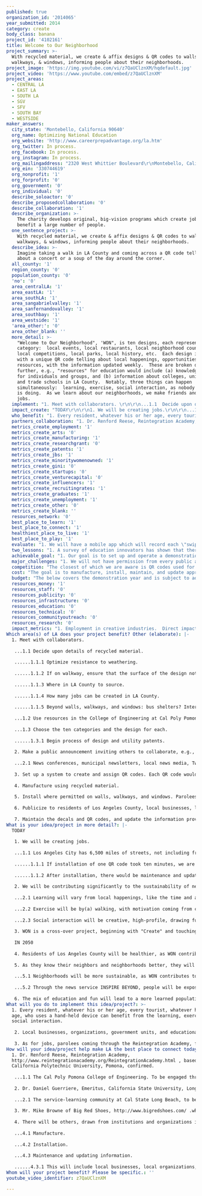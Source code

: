 ```yaml
---
published: true
organization_id: '2014065'
year_submitted: 2014
category: create
body_class: banana
project_id: '4102161'
title: Welcome to Our Neighborhood
project_summary: >-
  With recycled material, we create & affix designs & QR codes to walls,
  walkways, & windows, informing people about their neighborhoods.
project_image: 'https://img.youtube.com/vi/z7QaUClznXM/hqdefault.jpg'
project_video: 'https://www.youtube.com/embed/z7QaUClznXM'
project_areas:
  - CENTRAL LA
  - EAST LA
  - SOUTH LA
  - SGV
  - SFV
  - SOUTH BAY
  - WESTSIDE
maker_answers:
  city_state: 'Montebello, California 90640'
  org_name: Optimizing National Education
  org_website: 'http://www.careerprepadvantage.org/la.htm'
  org_twitter: In process.
  org_facebook: In process.
  org_instagram: In process.
  org_mailingaddress: "2320 West Whittier Boulevard\r\nMontebello, California 90640"
  org_ein: '330744619'
  org_nonprofit: '1'
  org_forprofit: '0'
  org_government: '0'
  org_individual: '0'
  describe_soloactor: '0'
  describe_proposedcollaboration: '0'
  describe_collaboration: '1'
  describe_organization: >-
    The charity develops original, big-vision programs which create jobs and
    benefit a large number of people.
  one_sentence_project: >-
    With recycled material, we create & affix designs & QR codes to walls,
    walkways, & windows, informing people about their neighborhoods.
  describe_idea: >-
    Imagine taking a walk in LA County and coming across a QR code telling you
    about a concert or a soup of the day around the corner.
  all_county: '1'
  region_county: '0'
  population_county: '0'
  'no': '0'
  area_centralLA: '1'
  area_eastLA: '1'
  area_southLA: '1'
  area_sangabrielvalley: '1'
  area_sanfernandovalley: '1'
  area_southbay: '1'
  area_westside: '1'
  'area_other:': '0'
  area_other_blank: ''
  more_detail: >-
    "Welcome to Our Neighborhood", 'WON", is ten designs, each representing a
    category:  local events, local restaurants, local neighborhood councils,
    local competitions, local parks, local history, etc.  Each design is matched
    with a unique QR code telling about local happenings, opportunities, and
    resources, with the information updated weekly.  These are broken down even
    further, e.g., "resources" for education would include (a) knowledge games
    for individuals and groups, and (b) information about colleges, universities
    and trade schools in LA County.  Notably, three things can happen
    simultaneously:  learning, exercise, social interaction, as nobody anywhere
    is doing.  As we learn about our neighborhoods, we make friends and create
    jobs.
  implement: "1. Meet with collaborators. \r\n\r\n...1.1  Decide upon details of recycled material. \r\n\r\n......1.1.1  Optimize resistance to weathering.\r\n\r\n......1.1.2  If on walkway, ensure that the surface of the design not be slippery.\r\n\r\n......1.1.3  Where in LA County to source. \r\n\r\n......1.1.4 How many jobs can be created in LA County.\r\n\r\n......1.1.5  Beyond walls, walkways, and windows:  bus shelters?  Interior corridors?  Other appropriate locations?\r\n\r\n...1.2  Use resources in the College of Engineering at Cal Poly Pomona to set up manufacturing process.\r\n \r\n...1.3  Choose the ten categories and the design for each.\r\n\r\n......1.3.1 Begin process of design and utility patents.\r\n\r\n2. Make a public announcement inviting others to collaborate, e.g., local businesses, local organizations, educational institutions, local governments.\r\n\r\n...2.1  News conferences, municipal newsletters, local news media, Twitter, Facebook, Instagram, college and school clubs, etc.\r\n\r\n3. Set up a system to create and assign QR codes.  Each QR code would be unique, enabling the management team to convey and update a unique message.  Yet, a cluster of QR codes, that is, those in the same neighborhood, would have a neighborhood identification marker.\r\n \r\n4. Manufacture using recycled material.\r\n\r\n5. Install where permitted on walls, walkways, and windows.  Parolees graduating from the Reintegration Academy at Cal Poly Pomona will be given jobs, as will others.\r\n\r\n6. Publicize to residents of Los Angeles County, local businesses, local organizations, local governments, others.\r\n\r\n7. Maintain the decals and QR codes, and update the information provided through the QR codes."
  impact_create: "TODAY\r\n\r\n1. We will be creating jobs.\r\n\r\n...1.1  Los Angeles City has 6,500 miles of streets, not including freeways, http://bss.lacity.org/resurfacing/ .  If (a) all of LA County is double that number and (b) QR codes could be put on each side of a street, a hundred feet apart, we would have 1,372,000 QR codes.  Assuming that half of the commercial districts and residential neighborhoods would not want the QR codes, we would have 686,000 QR codes.\r\n\r\n......1.1.1  If installation of one QR code took ten minutes, we are looking at 114,000 hours, approximately 57 full-time jobs over the course of a year.\r\n\r\n......1.1.2  After installation, there would be maintenance and updating of information.  Ten minutes per QR codes per week would necessitate about 6,000,000 hours over a year, creating approximately 3,000 long-term jobs.   \r\n\r\n2. We will be contributing significantly to the sustainability of neighborhoods by making learning, exercise, and social interaction fun.\r\n\r\n...2.1  Learning will vary from local happenings, like the time and address of a farmer's market to classroom priorities, \"STEM on the Street\".\r\n\r\n...2.2  Exercise will be by(a) walking, with motivation coming from clues behind succeeding QR codes leading to an answer, (b) contests where foot or bicycle speed would be essential.\r\n\r\n...2.3  Social interaction will be creative, high-profile, drawing further publicity to WON.  For example, scan a QR code to read \"If you find a person named John in the next ten minutes, you and he get a free ice cream at the Foster's Freeze around the corner\".  The creativity will be tempered by input from safety personnel.\r\n\r\n3. WON is a cross-over project, beginning with \"Create\" and touching upon the other four categories of the LA 2050 competition:  Play, Connect, Live, Learn.\r\n\r\nIN 2050\r\n\r\n4. Residents of Los Angeles County will be healthier, as WON contributes to awareness about local agriculture and health programs.\r\n\r\n5. As they know their neighbors and neighborhoods better, they will collaborate to find solutions to neighborhood issues on a scale much larger than at present.\r\n\r\n...5.1  Neighborhoods will be more sustainable, as WON contributes to local economic sustainability.\r\n\r\n...5.2  Through the news service INSPIRE BEYOND, people will be exposed to solutions to local issues and motivated to act.\r\n\r\n6. The mix of education and fun will lead to a more learned population.\r\n\r\n"
  who_benefit: "1. Every resident, whatever his or her age, every tourist, whatever his or her age, who uses a hand-held device can benefit from the learning, exercise, and social interaction.  \r\n\r\n2. Local businesses, organizations, government units, and educational institutions benefit as their offerings and events become better known.  \r\n\r\n3. As for jobs, parolees coming through the Reintegration Academy, founded by Dr. Renford Reese of California Polytechnic University, Pomona, http://www.reintegrationacademy.org/ReintegrationAcademy.html, prepare for jobs in (a) design, (b) manufacture, (c) presentation, (d) installation, and (e) ongoing maintenance and updating of information."
  partners_collaboration: "1. Dr. Renford Reese, Reintegration Academy, http://www.reintegrationacademy.org/ReintegrationAcademy.html , based at California Polytechnic University, Pomona, confirmed.\r\n\r\n...1.1  The Cal Poly Pomona College of Engineering.  To be engaged through an invitation from Dr. Reese.  Not confirmed.\r\n\r\n2. Dr. Daniel Guerriere, Emeritus, California State University, Long Beach, and William Kelly, M.Ed., the news service INSPIRE BEYOND, through which news emphasizing innovation and a \"can do\" spirit will be brought to the attention of residents in Los Angeles County.  Confirmed.\r\n\r\n...2.1  The service-learning community at Cal State Long Beach, to be engaged through an invitation from Dr. Guerriere.  Not confirmed.\r\n\r\n3. Mr. Mike Browne of  Big Red Shoes, http://www.bigredshoes.com/ .who will have a key role in the design of WON categories.  Confirmed.\r\n\r\n4. There will be others, drawn from institutions and organizations in Los Angeles County.\r\n\r\n...4.1  Manufacture.\r\n\r\n...4.2  Installation.\r\n\r\n...4.3  Maintenance and updating information.\r\n\r\n......4.3.1  This will include local businesses, local organizations, local governments, and others wishing to convey information through the QR codes.  Not confirmed."
  metrics_create_employment: '1'
  metrics_create_arts: '0'
  metrics_create_manufacturing: '1'
  metrics_create_researchgrant: '0'
  metrics_create_patents: '1'
  metrics_create_jbs: '1'
  metrics_create_minoritywomenowned: '1'
  metrics_create_gini: '0'
  metrics_create_startups: '0'
  metrics_create_venturecapital: '0'
  metrics_create_influencers: '1'
  metrics_create_recruitingrates: '1'
  metrics_create_graduates: '1'
  metrics_create_unemployment: '1'
  metrics_create_other: '0'
  metrics_create_blank: ''
  resources_network: '0'
  best_place_to_learn: '1'
  best_place_to_connect: '1'
  healthiest_place_to_live: '1'
  best_place_to_play: '1'
  evaluate: "1. We will have a mobile app which will record each \"swipe\" of a QR code.\r\n\r\n...1.1  There will be a feature of the app which will tell us whether a resident or tourist has followed up on information, e.g., virtually watching a highlight from a lecture at USC and hten commenting.\r\n\r\n2. Measuring the number of jobs directly tied to WON will come from reports from collaborators.\r\n\r\n3. The number of announcements from local businesses, organizations, government units, educational institutions, and others wishing to use the QR codes.\r\n\r\n...3.1  The amount of revenue generated from such announcements."
  two_lessons: "1. A survey of education innovators has shown that there is far more which we could do with technology for public benefit than is now being done.  For example, WON is unique by combining learning, exercise, and social interaction, making the best use of available time, scarce time.  This potentially has a large implication.\r\n\r\n2. High schoolers on \"closed\" campuses are isolated from the residents around the campus.  Friendship, respect, and trust cannot be built, yet should be built so that youth contribute to the sustainability of their neighborhoods."
  achievable_goal: "1. Our goal is to set up and operate a demonstration with 10,000 QR codes in areas of Los Angeles County which could benefit from one or more of \r\n\r\n(a) more exercise,\r\n\r\n(b) more collaboration among neighbors,\r\n\r\n(c) more transactions for local businesses,\r\n\r\n(d) more civic involvement,\r\n\r\n(e) more volunteering with local organizations.\r\n\r\n1.1  the installation of 10,000 QR codes will require one full-time job or, preferably, so that the installation skill be developed, 10 part-time jobs.\r\n\r\n2. Revenue generated during the demonstration will be used to expand toward the goal of approximately 686,000 QR codes installed and updated throughout Los Angeles County.\r\n\r\n...2.1  Reaching the goal will take from three to five years."
  major_challenges: "1. We will not have permission from every public and private property owner, whether residential or business, to install QR codes.  While we have estimated that LA County could take 1,372,000 QR codes, we have based this application on the installation of half that number, 686,000.\r\n\r\n...1.1 WON would succeed as an innovative program if only one percent of the potential were realized.  Understandably, the expectations for the present and for 2050 would be tempered.\r\n\r\n...1.2 On our side is the modest precedent set by McKinney, Texas, http://www.mckinneyonline.com/July-2013/The-QR-Code-Historic-Walking-Tour-of-McKinney/ .  We will be doing bigger and better what McKinney has done.\r\n\r\n2. While there are plastics which endure under a hot sun emitting ultraviolet radiation, we do not know at this point which recyclable material would be used in the manufacture of the QR codes.\r\n\r\n...2.1  The solution will come from engineering faculty and students from one or more campus of the California State University in Los Angeles County:  Northridge, Los Angeles, Pomona, Long Beach, Dominguez Hills."
  competition: "The closest of which we are aware is QR codes used for historical sites, http://www.mckinneyonline.com/July-2013/The-QR-Code-Historic-Walking-Tour-of-McKinney/ .  WON is distinct because of the many categories and the three goals of learning, exercising, and social interaction.\r\n\r\nWhile the scope of a WON utility patent cannot be predicted, there is a chance that a WON patent would have an effect outside of Los Angeles County, meaning more income and jobs into our county."
  cost: "The goal is to manufacture, install, maintain, and update approximately 686,000 designs with QR codes.  The $100,000 will be used to set up, operate, and evaluate a demonstration for one year, specifically the manufacture, installation and operation of 10,000 QR codes.  Revenue, generated for immediate expansion thereafter, will come from\r\n\r\n(a) weekly advertising;  if half of 686,000 QR codes lead to advertising for local businesses and $20 is charged a week for that advertising, there would be an operating budget of up to $6,860,000 per week, sufficient to pay for 3,000 jobs at $2,000 a month per job;\r\n\r\n(b) sponsorships;  designs would include logos where appropriate;  this would cover the manufacture and installation of QR codes, as well as an \"exclusive license\" whereby a sponsor alone would be recognized in a design;  at $50 per year, there would be approximately $1,420,000 more income per month;\r\n\r\n(c) grants remain an option because of WON as an innovation supporting business sustainability, education, exercise, civic participation."
  budget: "The below covers the demonstration year and is subject to adjustment as new priorities arise.\r\n\r\n1. Accounting for the funds will be done by the 501(c)(3) public charity Transcendence, https://www.facebook.com/Transcendence.org .  To file forms and reports, $5,000.  125 hours at $40 per hour.   (This charity is contacted through Dr. Renford Reese, rrreese@csupomona.edu .)\r\n\r\n2. $2,500 for design work by Big Red Shoe.  50 hours at $50 per hour.\r\n\r\n3. $20,000 to create the molds for the first 10,000 QR codes.\r\n\r\n4. $22,500 to manufacture the first 10,000 QR codes.\r\n\r\n5. $34,000 to install the QR codes.  This includes pay of $12 per hour pay and $8 for materials, like epoxy.\r\n\r\n6. $2,500 for INSPIRE BEYOND to prepare inspiring news, e.g., teenage girl invents a medical tool, for transmission to Los Angeles County residents through QR codes.  50 news stories.\r\n\r\n7. $7,500 for project management.  One hour per working day, 250 days, $30 an hour.\r\n\r\n8. $6,000 for announcements directed to demonstration-area residents, businesses, organizations, government units, others.  $20 an hour to hire students and parolees to put the word out.\r\n\r\n"
  resources_money: '1'
  resources_staff: '0'
  resources_publicity: '0'
  resources_infrastructure: '0'
  resources_education: '0'
  resources_technical: '0'
  resources_communityoutreach: '0'
  resources_research: '0'
  impact_metrics: "1. Employment in creative industries.  Direct impact.  Designs for QR codes.  Indirect impact.  Attention to the fine arts.\r\n\r\n2. Concentration of manufacturing activity in LA.  Direct impact.  Using sources in Los Angeles County, the manufacture of designs with QR codes from recycled material.\r\n\r\n3. Patents per capita.  Some design patents and a utility patent for WON.\r\n\r\n4. Jobs per capita.  Estimated 57 short-term jobs, as many as 3,000 long-term jobs.\r\n\r\n5. Minority- and women-owned firms.  Direct impact.  1. Contracting to such firms will be a priority.  2. Advertising for such firms through the QR codes.\r\n\r\n6. Measures of cultural and global economic influence (“soft power”) (Dream Metric).  Direct impact.  1. Delegations come to Los Angeles County to see how WON works.  2. Invitations to speak across America and around the world about WON.\r\n\r\n7. Recruiting and retention rates at local higher education institutions (Dream Metric).  Direct impact.  Through WON jobs.\r\n\r\n8. Percentage of graduates from local higher education institutions that remain in LA County 5 years after graduating (Dream Metric).  Direct impact.  Through WON jobs.\r\n\r\n9. Unemployment rates (and opportunities) for the formerly incarcerated (Dream Metric) .  Direct impact through the Reintegration Academy, http://www.reintegrationacademy.org/ReintegrationAcademy.html ."
Which area(s) of LA does your project benefit? Other (elaborate): |-
  1. Meet with collaborators. 
   
   ...1.1 Decide upon details of recycled material. 
   
   ......1.1.1 Optimize resistance to weathering.
   
   ......1.1.2 If on walkway, ensure that the surface of the design not be slippery.
   
   ......1.1.3 Where in LA County to source. 
   
   ......1.1.4 How many jobs can be created in LA County.
   
   ......1.1.5 Beyond walls, walkways, and windows: bus shelters? Interior corridors? Other appropriate locations?
   
   ...1.2 Use resources in the College of Engineering at Cal Poly Pomona to set up manufacturing process.
    
   ...1.3 Choose the ten categories and the design for each.
   
   ......1.3.1 Begin process of design and utility patents.
   
   2. Make a public announcement inviting others to collaborate, e.g., local businesses, local organizations, educational institutions, local governments.
   
   ...2.1 News conferences, municipal newsletters, local news media, Twitter, Facebook, Instagram, college and school clubs, etc.
   
   3. Set up a system to create and assign QR codes. Each QR code would be unique, enabling the management team to convey and update a unique message. Yet, a cluster of QR codes, that is, those in the same neighborhood, would have a neighborhood identification marker.
    
   4. Manufacture using recycled material.
   
   5. Install where permitted on walls, walkways, and windows. Parolees graduating from the Reintegration Academy at Cal Poly Pomona will be given jobs, as will others.
   
   6. Publicize to residents of Los Angeles County, local businesses, local organizations, local governments, others.
   
   7. Maintain the decals and QR codes, and update the information provided through the QR codes.
What is your idea/project in more detail?: |-
  TODAY
   
   1. We will be creating jobs.
   
   ...1.1 Los Angeles City has 6,500 miles of streets, not including freeways, http://bss.lacity.org/resurfacing/ . If (a) all of LA County is double that number and (b) QR codes could be put on each side of a street, a hundred feet apart, we would have 1,372,000 QR codes. Assuming that half of the commercial districts and residential neighborhoods would not want the QR codes, we would have 686,000 QR codes.
   
   ......1.1.1 If installation of one QR code took ten minutes, we are looking at 114,000 hours, approximately 57 full-time jobs over the course of a year.
   
   ......1.1.2 After installation, there would be maintenance and updating of information. Ten minutes per QR codes per week would necessitate about 6,000,000 hours over a year, creating approximately 3,000 long-term jobs. 
   
   2. We will be contributing significantly to the sustainability of neighborhoods by making learning, exercise, and social interaction fun.
   
   ...2.1 Learning will vary from local happenings, like the time and address of a farmer's market to classroom priorities, "STEM on the Street".
   
   ...2.2 Exercise will be by(a) walking, with motivation coming from clues behind succeeding QR codes leading to an answer, (b) contests where foot or bicycle speed would be essential.
   
   ...2.3 Social interaction will be creative, high-profile, drawing further publicity to WON. For example, scan a QR code to read "If you find a person named John in the next ten minutes, you and he get a free ice cream at the Foster's Freeze around the corner". The creativity will be tempered by input from safety personnel.
   
   3. WON is a cross-over project, beginning with "Create" and touching upon the other four categories of the LA 2050 competition: Play, Connect, Live, Learn.
   
   IN 2050
   
   4. Residents of Los Angeles County will be healthier, as WON contributes to awareness about local agriculture and health programs.
   
   5. As they know their neighbors and neighborhoods better, they will collaborate to find solutions to neighborhood issues on a scale much larger than at present.
   
   ...5.1 Neighborhoods will be more sustainable, as WON contributes to local economic sustainability.
   
   ...5.2 Through the news service INSPIRE BEYOND, people will be exposed to solutions to local issues and motivated to act.
   
   6. The mix of education and fun will lead to a more learned population.
What will you do to implement this idea/project?: >-
  1. Every resident, whatever his or her age, every tourist, whatever his or her
  age, who uses a hand-held device can benefit from the learning, exercise, and
  social interaction. 
   
   2. Local businesses, organizations, government units, and educational institutions benefit as their offerings and events become better known. 
   
   3. As for jobs, parolees coming through the Reintegration Academy, founded by Dr. Renford Reese of California Polytechnic University, Pomona, http://www.reintegrationacademy.org/ReintegrationAcademy.html, prepare for jobs in (a) design, (b) manufacture, (c) presentation, (d) installation, and (e) ongoing maintenance and updating of information.
How will your idea/project help make LA the best place to connect today? In LA2050?: >-
  1. Dr. Renford Reese, Reintegration Academy,
  http://www.reintegrationacademy.org/ReintegrationAcademy.html , based at
  California Polytechnic University, Pomona, confirmed.
   
   ...1.1 The Cal Poly Pomona College of Engineering. To be engaged through an invitation from Dr. Reese. Not confirmed.
   
   2. Dr. Daniel Guerriere, Emeritus, California State University, Long Beach, and William Kelly, M.Ed., the news service INSPIRE BEYOND, through which news emphasizing innovation and a "can do" spirit will be brought to the attention of residents in Los Angeles County. Confirmed.
   
   ...2.1 The service-learning community at Cal State Long Beach, to be engaged through an invitation from Dr. Guerriere. Not confirmed.
   
   3. Mr. Mike Browne of Big Red Shoes, http://www.bigredshoes.com/ .who will have a key role in the design of WON categories. Confirmed.
   
   4. There will be others, drawn from institutions and organizations in Los Angeles County.
   
   ...4.1 Manufacture.
   
   ...4.2 Installation.
   
   ...4.3 Maintenance and updating information.
   
   ......4.3.1 This will include local businesses, local organizations, local governments, and others wishing to convey information through the QR codes. Not confirmed.
Whom will your project benefit? Please be specific.: ''
youtube_video_identifier: z7QaUClznXM

---
```

